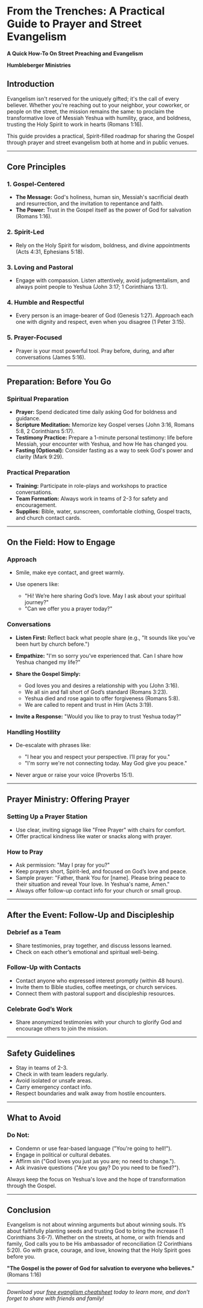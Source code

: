 # From the Trenches: A Practical Guide to Prayer and Street Evangelism

**A Quick How-To On Street Preaching and Evangelism**

**Humbleberger Ministries**

## Introduction

Evangelism isn't reserved for the uniquely gifted; it's the call of every believer. Whether you're reaching out to your neighbor, your coworker, or people on the street, the mission remains the same: to proclaim the transformative love of Messiah Yeshua with humility, grace, and boldness, trusting the Holy Spirit to work in hearts (Romans 1:16).

This guide provides a practical, Spirit-filled roadmap for sharing the Gospel through prayer and street evangelism both at home and in public venues.

---

## Core Principles

### 1. Gospel-Centered

* **The Message:** God's holiness, human sin, Messiah's sacrificial death and resurrection, and the invitation to repentance and faith.
* **The Power:** Trust in the Gospel itself as the power of God for salvation (Romans 1:16).

### 2. Spirit-Led

* Rely on the Holy Spirit for wisdom, boldness, and divine appointments (Acts 4:31, Ephesians 5:18).

### 3. Loving and Pastoral

* Engage with compassion. Listen attentively, avoid judgmentalism, and always point people to Yeshua (John 3:17; 1 Corinthians 13:1).

### 4. Humble and Respectful

* Every person is an image-bearer of God (Genesis 1:27). Approach each one with dignity and respect, even when you disagree (1 Peter 3:15).

### 5. Prayer-Focused

* Prayer is your most powerful tool. Pray before, during, and after conversations (James 5:16).

---

## Preparation: Before You Go

### Spiritual Preparation

* **Prayer:** Spend dedicated time daily asking God for boldness and guidance.
* **Scripture Meditation:** Memorize key Gospel verses (John 3:16, Romans 5:8, 2 Corinthians 5:17).
* **Testimony Practice:** Prepare a 1-minute personal testimony: life before Messiah, your encounter with Yeshua, and how He has changed you.
* **Fasting (Optional):** Consider fasting as a way to seek God's power and clarity (Mark 9:29).

### Practical Preparation

* **Training:** Participate in role-plays and workshops to practice conversations.
* **Team Formation:** Always work in teams of 2-3 for safety and encouragement.
* **Supplies:** Bible, water, sunscreen, comfortable clothing, Gospel tracts, and church contact cards.

---

## On the Field: How to Engage

### Approach

* Smile, make eye contact, and greet warmly.
* Use openers like:

  * "Hi! We’re here sharing God’s love. May I ask about your spiritual journey?"
  * "Can we offer you a prayer today?"

### Conversations

* **Listen First:** Reflect back what people share (e.g., "It sounds like you’ve been hurt by church before.")
* **Empathize:** "I'm so sorry you’ve experienced that. Can I share how Yeshua changed my life?"
* **Share the Gospel Simply:**

  * God loves you and desires a relationship with you (John 3:16).
  * We all sin and fall short of God’s standard (Romans 3:23).
  * Yeshua died and rose again to offer forgiveness (Romans 5:8).
  * We are called to repent and trust in Him (Acts 3:19).
* **Invite a Response:** "Would you like to pray to trust Yeshua today?"

### Handling Hostility

* De-escalate with phrases like:

  * "I hear you and respect your perspective. I’ll pray for you."
  * "I'm sorry we're not connecting today. May God give you peace."
* Never argue or raise your voice (Proverbs 15:1).

---

## Prayer Ministry: Offering Prayer

### Setting Up a Prayer Station

* Use clear, inviting signage like "Free Prayer" with chairs for comfort.
* Offer practical kindness like water or snacks along with prayer.

### How to Pray

* Ask permission: "May I pray for you?"
* Keep prayers short, Spirit-led, and focused on God’s love and peace.
* Sample prayer: "Father, thank You for \[name]. Please bring peace to their situation and reveal Your love. In Yeshua's name, Amen."
* Always offer follow-up contact info for your church or small group.

---

## After the Event: Follow-Up and Discipleship

### Debrief as a Team

* Share testimonies, pray together, and discuss lessons learned.
* Check on each other’s emotional and spiritual well-being.

### Follow-Up with Contacts

* Contact anyone who expressed interest promptly (within 48 hours).
* Invite them to Bible studies, coffee meetings, or church services.
* Connect them with pastoral support and discipleship resources.

### Celebrate God’s Work

* Share anonymized testimonies with your church to glorify God and encourage others to join the mission.

---

## Safety Guidelines

* Stay in teams of 2-3.
* Check in with team leaders regularly.
* Avoid isolated or unsafe areas.
* Carry emergency contact info.
* Respect boundaries and walk away from hostile encounters.

---

## What to Avoid

### Do Not:

* Condemn or use fear-based language ("You're going to hell!").
* Engage in political or cultural debates.
* Affirm sin ("God loves you just as you are; no need to change.").
* Ask invasive questions ("Are you gay? Do you need to be fixed?").

Always keep the focus on Yeshua's love and the hope of transformation through the Gospel.

---

## Conclusion

Evangelism is not about winning arguments but about winning souls. It’s about faithfully planting seeds and trusting God to bring the increase (1 Corinthians 3:6-7). Whether on the streets, at home, or with friends and family, God calls you to be His ambassador of reconciliation (2 Corinthians 5:20). Go with grace, courage, and love, knowing that the Holy Spirit goes before you.

**"The Gospel is the power of God for salvation to everyone who believes."** (Romans 1:16)

---

*Download your [free evanglism cheatsheet](../../assets/From-The-Trenches-An-Evangelism-Guide.pdf) today to learn more, and don't forget to share with friends and family!*